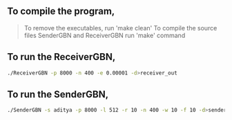 ## To compile the program, 
> To remove the executables, run 'make clean'
> To compile the source files SenderGBN and ReceiverGBN run 'make' command

## To run the ReceiverGBN, 
```bash
./ReceiverGBN -p 8000 -n 400 -e 0.00001 -d>receiver_out
```

## To run the SenderGBN, 
```bash
./SenderGBN -s aditya -p 8000 -l 512 -r 10 -n 400 -w 10 -f 10 -d>sender_out
```